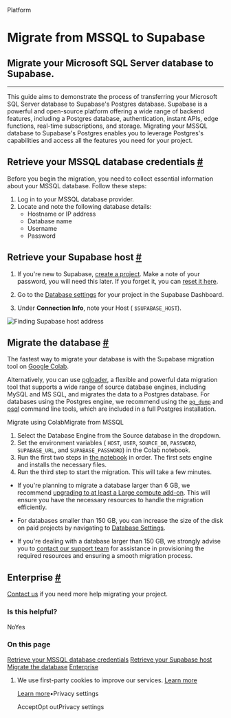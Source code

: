 Platform

# Migrate from MSSQL to Supabase

## Migrate your Microsoft SQL Server database to Supabase.

* * *

This guide aims to demonstrate the process of transferring your Microsoft SQL Server database to Supabase's Postgres database. Supabase is a powerful and open-source platform offering a wide range of backend features, including a Postgres database, authentication, instant APIs, edge functions, real-time subscriptions, and storage. Migrating your MSSQL database to Supabase's Postgres enables you to leverage Postgres's capabilities and access all the features you need for your project.

## Retrieve your MSSQL database credentials [\#](https://supabase.com/docs/guides/platform/migrating-to-supabase/mssql\#retrieve-your-mssql-database-credentials)

Before you begin the migration, you need to collect essential information about your MSSQL database. Follow these steps:

1. Log in to your MSSQL database provider.
2. Locate and note the following database details:
   - Hostname or IP address
   - Database name
   - Username
   - Password

## Retrieve your Supabase host [\#](https://supabase.com/docs/guides/platform/migrating-to-supabase/mssql\#retrieve-supabase-host)

1. If you're new to Supabase, [create a project](https://supabase.com/dashboard).
Make a note of your password, you will need this later. If you forget it, you can [reset it here](https://supabase.com/dashboard/project/_/settings/database).

2. Go to the [Database settings](https://supabase.com/dashboard/project/_/settings/database) for your project in the Supabase Dashboard.

3. Under **Connection Info**, note your Host ( `$SUPABASE_HOST`).


![Finding Supabase host address](https://supabase.com/docs/img/guides/resources/migrating-to-supabase/mssql/database-settings-host.png)

## Migrate the database [\#](https://supabase.com/docs/guides/platform/migrating-to-supabase/mssql\#migrate-the-database)

The fastest way to migrate your database is with the Supabase migration tool on
[Google Colab](https://colab.research.google.com/github/mansueli/Supa-Migrate/blob/main/Amazon_RDS_to_Supabase.ipynb).

Alternatively, you can use [pgloader](https://github.com/dimitri/pgloader), a flexible and powerful data migration tool that supports a wide range of source database engines, including MySQL and MS SQL, and migrates the data to a Postgres database. For databases using the Postgres engine, we recommend using the [`pg_dump`](https://www.postgresql.org/docs/current/app-pgdump.html) and [psql](https://www.postgresql.org/docs/current/app-psql.html) command line tools, which are included in a full Postgres installation.

Migrate using ColabMigrate from MSSQL

1. Select the Database Engine from the Source database in the dropdown.
2. Set the environment variables ( `HOST`, `USER`, `SOURCE_DB`, `PASSWORD`, `SUPABASE_URL`, and `SUPABASE_PASSWORD`) in the Colab notebook.
3. Run the first two steps in [the notebook](https://colab.research.google.com/github/mansueli/Supa-Migrate/blob/main/Amazon_RDS_to_Supabase.ipynb) in order. The first sets engine and installs the necessary files.
4. Run the third step to start the migration. This will take a few minutes.

- If you're planning to migrate a database larger than 6 GB, we recommend [upgrading to at least a Large compute add-on](https://supabase.com/docs/guides/platform/compute-add-ons). This will ensure you have the necessary resources to handle the migration efficiently.

- For databases smaller than 150 GB, you can increase the size of the disk on paid projects by navigating to [Database Settings](https://supabase.com/dashboard/project/_/settings/database).

- If you're dealing with a database larger than 150 GB, we strongly advise you to [contact our support team](https://supabase.com/dashboard/support/new) for assistance in provisioning the required resources and ensuring a smooth migration process.


## Enterprise [\#](https://supabase.com/docs/guides/platform/migrating-to-supabase/mssql\#enterprise)

[Contact us](https://forms.supabase.com/enterprise) if you need more help migrating your project.

### Is this helpful?

NoYes

### On this page

[Retrieve your MSSQL database credentials](https://supabase.com/docs/guides/platform/migrating-to-supabase/mssql#retrieve-your-mssql-database-credentials) [Retrieve your Supabase host](https://supabase.com/docs/guides/platform/migrating-to-supabase/mssql#retrieve-supabase-host) [Migrate the database](https://supabase.com/docs/guides/platform/migrating-to-supabase/mssql#migrate-the-database) [Enterprise](https://supabase.com/docs/guides/platform/migrating-to-supabase/mssql#enterprise)

1. We use first-party cookies to improve our services. [Learn more](https://supabase.com/privacy#8-cookies-and-similar-technologies-used-on-our-european-services)



   [Learn more](https://supabase.com/privacy#8-cookies-and-similar-technologies-used-on-our-european-services)•Privacy settings





   AcceptOpt outPrivacy settings